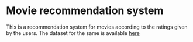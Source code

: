 # Movie recommendation system
This is a recommendation system for movies according to the ratings given by the users.
The dataset for the same is available [here](https://grouplens.org/datasets/rating-disposition-2023/)
